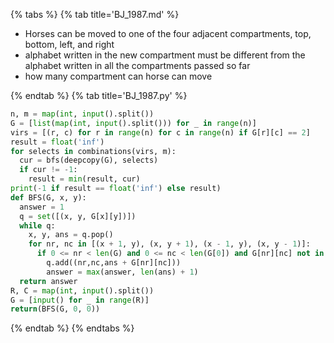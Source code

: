 {% tabs %}
{% tab title='BJ_1987.md' %}

* Horses can be moved to one of the four adjacent compartments, top, bottom, left, and right
* alphabet written in the new compartment must be different from the alphabet written in all the compartments passed so far
* how many compartment can horse can move

{% endtab %}
{% tab title='BJ_1987.py' %}

```py
n, m = map(int, input().split())
G = [list(map(int, input().split())) for _ in range(n)]
virs = [(r, c) for r in range(n) for c in range(n) if G[r][c] == 2]
result = float('inf')
for selects in combinations(virs, m):
  cur = bfs(deepcopy(G), selects)
  if cur != -1:
    result = min(result, cur)
print(-1 if result == float('inf') else result)
def BFS(G, x, y):
  answer = 1
  q = set([(x, y, G[x][y])])
  while q:
    x, y, ans = q.pop()
    for nr, nc in [(x + 1, y), (x, y + 1), (x - 1, y), (x, y - 1)]:
      if 0 <= nr < len(G) and 0 <= nc < len(G[0]) and G[nr][nc] not in ans:
        q.add((nr,nc,ans + G[nr][nc]))
        answer = max(answer, len(ans) + 1)
  return answer
R, C = map(int, input().split())
G = [input() for _ in range(R)]
return(BFS(G, 0, 0))
```

{% endtab %}
{% endtabs %}